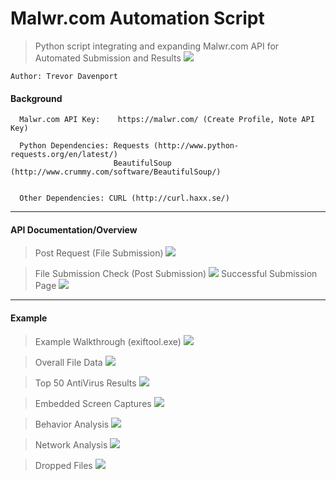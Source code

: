 Malwr.com Automation Script
===========================
> Python script integrating and expanding Malwr.com API for Automated Submission and Results
![](http://i.imgur.com/LEu6Vbw.png)

```
Author: Trevor Davenport
```

#### Background ####
```
  Malwr.com API Key:    https://malwr.com/ (Create Profile, Note API Key)

  Python Dependencies: Requests (http://www.python-requests.org/en/latest/)
                       BeautifulSoup (http://www.crummy.com/software/BeautifulSoup/)
                       
                       
  Other Dependencies: CURL (http://curl.haxx.se/)
```
___

#### API Documentation/Overview ####
> Post Request (File Submission)
![](http://i.imgur.com/sU2t1Mr.png)

> File Submission Check (Post Submission)
![](http://i.imgur.com/GFPMf0X.png)
> Successful Submission Page
![](http://i.imgur.com/8iEawDY.png)

___

#### Example ####
> Example Walkthrough (exiftool.exe)
![](http://i.imgur.com/jBR4XTx.png)

> Overall File Data
![](http://i.imgur.com/03Jtlkg.png)

> Top 50 AntiVirus Results
![](http://i.imgur.com/RYyDaFl.png)

> Embedded Screen Captures
![](http://i.imgur.com/SFzGScg.png)

> Behavior Analysis
![](http://i.imgur.com/tBCjDPW.png)

> Network Analysis
![](http://i.imgur.com/VbpOGaI.png)

> Dropped Files
![](http://i.imgur.com/teGPbBV.png)

